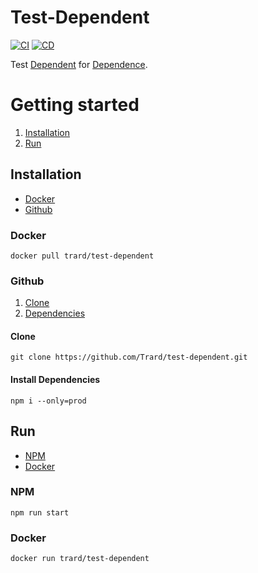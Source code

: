# Test-Dependent

[![CI](https://github.com/Trard/test-dependent/actions/workflows/CI.yml/badge.svg)](https://github.com/Trard/test-dependent/actions/workflows/CI.yml)
[![CD](https://github.com/Trard/test-dependent/actions/workflows/CD.yml/badge.svg)](https://github.com/Trard/test-dependent/actions/workflows/CD.yml)

Test [Dependent](https://github.com/Trard/test-dependent) for [Dependence](https://github.com/Trard/test-dependence).

# Getting started
  1. [Installation](https://github.com/trard/test-dependent/blob/master/README.md#installation)
  2. [Run](https://github.com/trard/test-dependent/blob/master/README.md#run)

## Installation
  - [Docker](https://github.com/trard/test-dependent/blob/master/README.md#docker)
  - [Github](https://github.com/trard/test-dependent/blob/master/README.md#github)

### Docker
```shell
docker pull trard/test-dependent
```

### Github
1. [Clone](https://github.com/trard/test-dependent/blob/master/README.md#clone)
2. [Dependencies](https://github.com/trard/test-dependent/blob/master/README.md#dependencies)

#### Clone
```shell
git clone https://github.com/Trard/test-dependent.git
```

#### Install Dependencies
```shell
npm i --only=prod
```

## Run
- [NPM](https://github.com/trard/test-dependent/blob/master/README.md#npm-1)
- [Docker](https://github.com/trard/test-dependent/blob/master/README.md#docker-1)

### NPM
```shell
npm run start
```

### Docker
```shell
docker run trard/test-dependent
```
